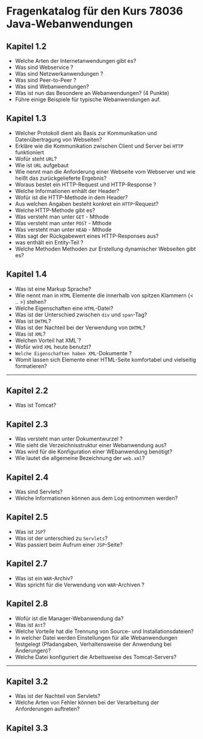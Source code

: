 # Fragenkatalog für den Kurs 78036   Java-Webanwendungen

## Kapitel 1.2

+ Welche Arten der Internetanwendungen gibt es?
+ Was sind Webservice ?
+ Was sind Netzwerkanwendungen ?
+ Was sind Peer-to-Peer ?
+ Was sind Webanwendungen?
+ Was ist nun das Besondere an Webanwendungen? (4 Punkte)
+ Führe einige Beispiele für typische Webanwendungen auf.

## Kapitel 1.3

+ Welcher Protokoll dient als Basis zur Kommunikation und Datenübertragung  von Webseiten?
+ Erkläre wie die Kommunikation zwischen Client und Server bei `HTTP` funktioniert
+ Wofür steht `URL`?
+ Wie ist `URL` aufgebaut
+ Wie nennt man die Anforderung einer Webseite vom Webserver und wie heißt das zurückgelieferte Ergebnis?
+ Woraus bestet ein HTTP-Request und HTTP-Response ?
+ Welche Informationen enhält der Header?
+ Wofür ist die HTTP-Methode in dem Header?
+ Aus welchen Angaben besteht konkret ein `HTTP`-Request?
+ Welche HTTP-Methode gibt es?
+ Was versteht man unter `GET` - Mthode
+ Was versteht man unter `POST` - Mthode
+ Was versteht man unter `HEAD` - Mthode
+ Was sagt der Rückgabewert eines HTTP-Responses aus?
+ was enthält ein Entity-Teil ?
+ Welche Methoden Methoden zur Erstellung dynamischer Webseiten gibt es?

## Kapitel 1.4

- Was ist eine Markup Sprache?
- Wie nennt man in `HTML`  Elemente  die innerhalb von spitzen Klammern (< .. >) stehen?
- Welche Eigenschaften eine `HTML`-Datei?
- Was ist der Unterschied zwischen `div` und `span`-Tag?
- Was ist `DHTML`?
- Was ist der Nachteil bei der Verwendung von `DHTML`?
- Was ist `XML`?
- Welchen Vorteil hat XML`?
- Wofür wird `XML` heute benutzt?
- `Welche Eigenschaften haben XML`-Dokumente ?
- Womit lassen sich Elemente einer HTML-Seite komfortabel und vielseitig formatieren? 


-----
## Kapitel 2.2

- Was ist Tomcat?

## Kapitel 2.3

- Was versteht man unter Dokumentwurzel ?
- Wie sieht  die Verzeichnisstruktur einer Webanwendung aus?
- Was wird für die Konfiguration einer WEbanwendung benötigt?
- Wie lautet die allgemeine Bezeichnung der `web.xml`? 

## Kapitel 2.4

- Was sind Servlets?
- Welche Informationen können aus dem Log entnommen werden?

## Kapitel 2.5

- Was ist `JSP`?
- Was ist der unterschied zu `Servlets`?
- Was passiert beim Aufrum einer `JSP`-Seite?

## Kapitel 2.7

- Was ist ein `WAR`-Archiv?
- Was spricht für die Verwendung von `WAR`-Archiven ?


## Kapitel 2.8

- Wofür ist die Manager-Webanwendung da?
- Was ist `Ant`?
- Welche Vorteile hat die Trennung von Source- und Installationsdateien?
- In welcher Datei werden Einstellungen für alle Webanwendungen festgelegt (Pfadangaben, Verhaltensweise der Anwendung bei Änderungen)?
- Welche Datei konfiguriert die Arbeitsweise des Tomcat-Servers?


- - -



## Kapitel 3.2

- Was ist der Nachteil von Servlets?
- Welche Arten von Fehler können bei der Verarbeitung der Anforderungen auftreten?


## Kapitel 3.3
